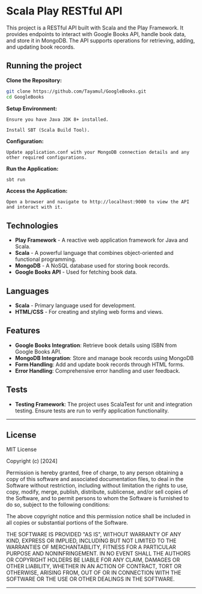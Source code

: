# Scala Play RESTful API

This project is a RESTful API built with Scala and the Play Framework. It provides endpoints to interact with Google Books API, handle book data, and store it in MongoDB. The API supports operations for retrieving, adding, and updating book records.

## Running the project

**Clone the Repository:**
   ```sh
   git clone https://github.com/Tayamul/GoogleBooks.git
   cd GoogleBooks
   ```
**Setup Environment:**

`Ensure you have Java JDK 8+ installed.`

`Install SBT (Scala Build Tool).`

**Configuration:**

`Update application.conf with your MongoDB connection details and any other required configurations.`

**Run the Application:**

```sh
sbt run
```

**Access the Application:**

`Open a browser and navigate to http://localhost:9000 to view the API and interact with it.`

## Technologies

- **Play Framework** - A reactive web application framework for Java and Scala.
- **Scala** - A powerful language that combines object-oriented and functional programming.
- **MongoDB** - A NoSQL database used for storing book records.
- **Google Books API** - Used for fetching book data.

## Languages

- **Scala** - Primary language used for development.
- **HTML/CSS** - For creating and styling web forms and views.

## Features

- **Google Books Integration**: Retrieve book details using ISBN from Google Books API.
- **MongoDB Integration**: Store and manage book records using MongoDB
- **Form Handling**: Add and update book records through HTML forms.
- **Error Handling**: Comprehensive error handling and user feedback.

## Tests

- **Testing Framework**: The project uses ScalaTest for unit and integration testing. Ensure tests are run to verify application functionality.

---

## License

MIT License

Copyright (c) [2024]

Permission is hereby granted, free of charge, to any person obtaining a copy
of this software and associated documentation files, to deal
in the Software without restriction, including without limitation the rights
to use, copy, modify, merge, publish, distribute, sublicense, and/or sell
copies of the Software, and to permit persons to whom the Software is
furnished to do so, subject to the following conditions:

The above copyright notice and this permission notice shall be included in all
copies or substantial portions of the Software.

THE SOFTWARE IS PROVIDED "AS IS", WITHOUT WARRANTY OF ANY KIND, EXPRESS OR
IMPLIED, INCLUDING BUT NOT LIMITED TO THE WARRANTIES OF MERCHANTABILITY,
FITNESS FOR A PARTICULAR PURPOSE AND NONINFRINGEMENT. IN NO EVENT SHALL THE
AUTHORS OR COPYRIGHT HOLDERS BE LIABLE FOR ANY CLAIM, DAMAGES OR OTHER
LIABILITY, WHETHER IN AN ACTION OF CONTRACT, TORT OR OTHERWISE, ARISING FROM,
OUT OF OR IN CONNECTION WITH THE SOFTWARE OR THE USE OR OTHER DEALINGS IN THE
SOFTWARE.

---




